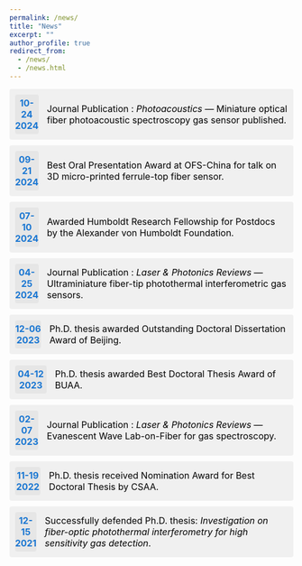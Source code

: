 ```yaml
---
permalink: /news/
title: "News"
excerpt: ""
author_profile: true
redirect_from:
  - /news/
  - /news.html
---
```


<div style="display: flex; align-items: center; background: #f0f0f0; padding: 10px; margin-bottom: 10px; border-radius: 4px; width: fit-content;">
  <div style="width: 60px; text-align: center; background: #e6e6e6; margin-right: 15px; border-radius: 4px; padding: 5px 0;">
    <div style="font-size: 16px; font-weight: bold; color: #1976d2;">10-24</div>
    <div style="font-size: 16px; font-weight: bold; color: #1976d2;">2024</div>
  </div>
  <div style="font-size: 16px; color: #000;">
    Journal Publication : <em>Photoacoustics</em> — Miniature optical fiber photoacoustic spectroscopy gas sensor published.
  </div>
</div>

<div style="display: flex; align-items: center; background: #f0f0f0; padding: 10px; margin-bottom: 10px; border-radius: 4px; width: fit-content;">
  <div style="width: 60px; text-align: center; background: #e6e6e6; margin-right: 15px; border-radius: 4px; padding: 5px 0;">
    <div style="font-size: 16px; font-weight: bold; color: #1976d2;">09-21</div>
    <div style="font-size: 16px; font-weight: bold; color: #1976d2;">2024</div>
  </div>
  <div style="font-size: 16px; color: #000;">
    Best Oral Presentation Award at OFS-China for talk on 3D micro-printed ferrule-top fiber sensor.
  </div>
</div>

<div style="display: flex; align-items: center; background: #f0f0f0; padding: 10px; margin-bottom: 10px; border-radius: 4px; width: fit-content;">
  <div style="width: 60px; text-align: center; background: #e6e6e6; margin-right: 15px; border-radius: 4px; padding: 5px 0;">
    <div style="font-size: 16px; font-weight: bold; color: #1976d2;">07-10</div>
    <div style="font-size: 16px; font-weight: bold; color: #1976d2;">2024</div>
  </div>
  <div style="font-size: 16px; color: #000;">
    Awarded Humboldt Research Fellowship for Postdocs by the Alexander von Humboldt Foundation.
  </div>
</div>

<div style="display: flex; align-items: center; background: #f0f0f0; padding: 10px; margin-bottom: 10px; border-radius: 4px; width: fit-content;">
  <div style="width: 60px; text-align: center; background: #e6e6e6; margin-right: 15px; border-radius: 4px; padding: 5px 0;">
    <div style="font-size: 16px; font-weight: bold; color: #1976d2;">04-25</div>
    <div style="font-size: 16px; font-weight: bold; color: #1976d2;">2024</div>
  </div>
  <div style="font-size: 16px; color: #000;">
    Journal Publication : <em>Laser & Photonics Reviews</em> — Ultraminiature fiber-tip photothermal interferometric gas sensors.
  </div>
</div>

<div style="display: flex; align-items: center; background: #f0f0f0; padding: 10px; margin-bottom: 10px; border-radius: 4px; width: fit-content;">
  <div style="width: 60px; text-align: center; background: #e6e6e6; margin-right: 15px; border-radius: 4px; padding: 5px 0;">
    <div style="font-size: 16px; font-weight: bold; color: #1976d2;">12-06</div>
    <div style="font-size: 16px; font-weight: bold; color: #1976d2;">2023</div>
  </div>
  <div style="font-size: 16px; color: #000;">
    Ph.D. thesis awarded Outstanding Doctoral Dissertation Award of Beijing.
  </div>
</div>

<div style="display: flex; align-items: center; background: #f0f0f0; padding: 10px; margin-bottom: 10px; border-radius: 4px; width: fit-content;">
  <div style="width: 60px; text-align: center; background: #e6e6e6; margin-right: 15px; border-radius: 4px; padding: 5px 0;">
    <div style="font-size: 16px; font-weight: bold; color: #1976d2;">04-12</div>
    <div style="font-size: 16px; font-weight: bold; color: #1976d2;">2023</div>
  </div>
  <div style="font-size: 16px; color: #000;">
    Ph.D. thesis awarded Best Doctoral Thesis Award of BUAA.
  </div>
</div>

<div style="display: flex; align-items: center; background: #f0f0f0; padding: 10px; margin-bottom: 10px; border-radius: 4px; width: fit-content;">
  <div style="width: 60px; text-align: center; background: #e6e6e6; margin-right: 15px; border-radius: 4px; padding: 5px 0;">
    <div style="font-size: 16px; font-weight: bold; color: #1976d2;">02-07</div>
    <div style="font-size: 16px; font-weight: bold; color: #1976d2;">2023</div>
  </div>
  <div style="font-size: 16px; color: #000;">
    Journal Publication : <em>Laser & Photonics Reviews</em> — Evanescent Wave Lab-on-Fiber for gas spectroscopy.
  </div>
</div>

<div style="display: flex; align-items: center; background: #f0f0f0; padding: 10px; margin-bottom: 10px; border-radius: 4px; width: fit-content;">
  <div style="width: 60px; text-align: center; background: #e6e6e6; margin-right: 15px; border-radius: 4px; padding: 5px 0;">
    <div style="font-size: 16px; font-weight: bold; color: #1976d2;">11-19</div>
    <div style="font-size: 16px; font-weight: bold; color: #1976d2;">2022</div>
  </div>
  <div style="font-size: 16px; color: #000;">
    Ph.D. thesis received Nomination Award for Best Doctoral Thesis by CSAA.
  </div>
</div>

<div style="display: flex; align-items: center; background: #f0f0f0; padding: 10px; margin-bottom: 10px; border-radius: 4px; width: fit-content;">
  <div style="width: 60px; text-align: center; background: #e6e6e6; margin-right: 15px; border-radius: 4px; padding: 5px 0;">
    <div style="font-size: 16px; font-weight: bold; color: #1976d2;">12-15</div>
    <div style="font-size: 16px; font-weight: bold; color: #1976d2;">2021</div>
  </div>
  <div style="font-size: 16px; color: #000;">
    Successfully defended Ph.D. thesis: <em>Investigation on fiber-optic photothermal interferometry for high sensitivity gas detection</em>.
  </div>
</div>

